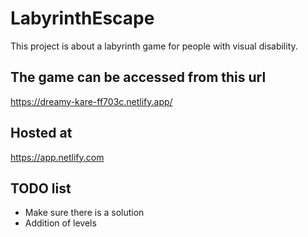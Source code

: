 # LabyrinthEscape
This project is about a labyrinth game for people with visual disability.

## The game can be accessed from this url
https://dreamy-kare-ff703c.netlify.app/

## Hosted at
https://app.netlify.com

## TODO list
* Make sure there is a solution
* Addition of levels
